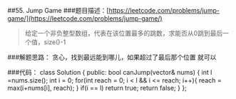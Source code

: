 ##55. Jump Game
###题目描述：[https://leetcode.com/problems/jump-game/](https://leetcode.com/problems/jump-game/)
> 给定一个非负整型数组，代表在该位置最多的跳数，求能否从0跳到最后一个值，size()-1

###解题思路：
贪心，找到最远能到哪儿，如果超过了最后那个位置 就可以

###代码：
	class Solution {
	public:
	    bool canJump(vector<int>& nums) {
	        int l =nums.size();
	        int i = 0;
	        for(int reach = 0; i < l && i <= reach; i++){
	            reach = max(i+nums[i], reach);
	        }
	        if(i == l)
	            return true;
	        return false;
	    }
	};